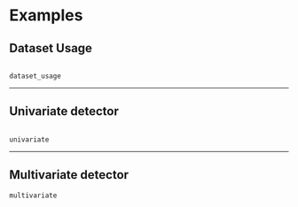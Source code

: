# Examples

## Dataset Usage

```{toctree}

dataset_usage
```

----

## Univariate detector

```{toctree}

univariate
```

----


## Multivariate detector

```{toctree}
multivariate
```
